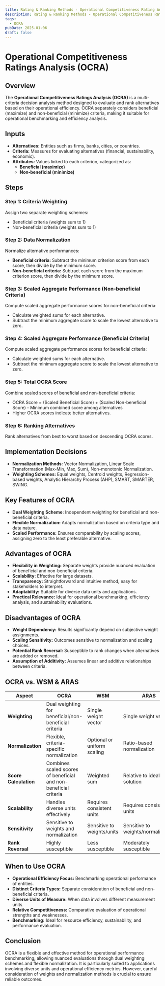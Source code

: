 ```yaml
---
title: Rating & Ranking Methods - Operational Competitiveness Rating Analysis (OCRA)
description: Rating & Ranking Methods - Operational Competitiveness Rating Analysis (OCRA)
tags:
  - OCRA
pubDate: 2025-01-06
draft: false
---
```


# Operational Competitiveness Ratings Analysis (OCRA)

## Overview
The **Operational Competitiveness Ratings Analysis (OCRA)** is a multi-criteria decision analysis method designed to evaluate and rank alternatives based on their operational efficiency. OCRA separately considers beneficial (maximize) and non-beneficial (minimize) criteria, making it suitable for operational benchmarking and efficiency analysis.

## Inputs
- **Alternatives:** Entities such as firms, banks, cities, or countries.
- **Criteria:** Measures for evaluating alternatives (financial, sustainability, economic).
- **Attributes:** Values linked to each criterion, categorized as:
  - **Beneficial (maximize)**
  - **Non-beneficial (minimize)**

## Steps

### Step 1: Criteria Weighting
Assign two separate weighting schemes:
- Beneficial criteria (weights sum to 1)
- Non-beneficial criteria (weights sum to 1)

### Step 2: Data Normalization
Normalize alternative performances:
- **Beneficial criteria:** Subtract the minimum criterion score from each score, then divide by the minimum score.
- **Non-beneficial criteria:** Subtract each score from the maximum criterion score, then divide by the minimum score.

### Step 3: Scaled Aggregate Performance (Non-beneficial Criteria)
Compute scaled aggregate performance scores for non-beneficial criteria:
- Calculate weighted sums for each alternative.
- Subtract the minimum aggregate score to scale the lowest alternative to zero.

### Step 4: Scaled Aggregate Performance (Beneficial Criteria)
Compute scaled aggregate performance scores for beneficial criteria:
- Calculate weighted sums for each alternative.
- Subtract the minimum aggregate score to scale the lowest alternative to zero.

### Step 5: Total OCRA Score
Combine scaled scores of beneficial and non-beneficial criteria:
- OCRA Score = (Scaled Beneficial Score) + (Scaled Non-beneficial Score) - Minimum combined score among alternatives
- Higher OCRA scores indicate better alternatives.

### Step 6: Ranking Alternatives
Rank alternatives from best to worst based on descending OCRA scores.

## Implementation Decisions
- **Normalization Methods:** Vector Normalization, Linear Scale Transformation (Max-Min, Max, Sum), Non-monotonic Normalization.
- **Weighting Schemes:** Equal weights, Centroid weights, Regression-based weights, Analytic Hierarchy Process (AHP), SMART, SMARTER, SWING.

## Key Features of OCRA
- **Dual Weighting Scheme:** Independent weighting for beneficial and non-beneficial criteria.
- **Flexible Normalization:** Adapts normalization based on criteria type and data nature.
- **Scaled Performance:** Ensures comparability by scaling scores, assigning zero to the least preferable alternative.

## Advantages of OCRA
- **Flexibility in Weighting:** Separate weights provide nuanced evaluation of beneficial and non-beneficial criteria.
- **Scalability:** Effective for large datasets.
- **Transparency:** Straightforward and intuitive method, easy for stakeholders to interpret.
- **Adaptability:** Suitable for diverse data units and applications.
- **Practical Relevance:** Ideal for operational benchmarking, efficiency analysis, and sustainability evaluations.

## Disadvantages of OCRA
- **Weight Dependency:** Results significantly depend on subjective weight assignments.
- **Scaling Sensitivity:** Outcomes sensitive to normalization and scaling choices.
- **Potential Rank Reversal:** Susceptible to rank changes when alternatives are added or removed.
- **Assumption of Additivity:** Assumes linear and additive relationships between criteria.

## OCRA vs. WSM & ARAS

| Aspect | OCRA | WSM | ARAS |
|--------|------|-----|------|
| **Weighting** | Dual weighting for beneficial/non-beneficial criteria | Single weight vector | Single weight vector |
| **Normalization** | Flexible, criteria-specific normalization | Optional or uniform scaling | Ratio-based normalization |
| **Score Calculation** | Combines scaled scores of beneficial and non-beneficial criteria | Weighted sum | Relative to ideal solution |
| **Scalability** | Handles diverse units effectively | Requires consistent units | Requires consistent units |
| **Sensitivity** | Sensitive to weights and normalization | Sensitive to weights/units | Sensitive to weights/normalization |
| **Rank Reversal** | Highly susceptible | Less susceptible | Moderately susceptible |

## When to Use OCRA
- **Operational Efficiency Focus:** Benchmarking operational performance of entities.
- **Distinct Criteria Types:** Separate consideration of beneficial and non-beneficial criteria.
- **Diverse Units of Measure:** When data involves different measurement units.
- **Relative Competitiveness:** Comparative evaluation of operational strengths and weaknesses.
- **Benchmarking:** Ideal for resource efficiency, sustainability, and performance evaluation.

## Conclusion
OCRA is a flexible and effective method for operational performance benchmarking, allowing nuanced evaluations through dual weighting schemes and flexible normalization. It is particularly suited to applications involving diverse units and operational efficiency metrics. However, careful consideration of weights and normalization methods is crucial to ensure reliable outcomes.